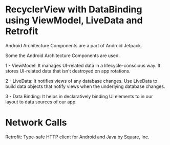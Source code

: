 # RecyclerView with DataBinding using ViewModel, LiveData and Retrofit

Android Architecture Components are a part of Android Jetpack.

Some the Android Architecture Components are used.

1 - ViewModel: It manages UI-related data in a lifecycle-conscious way. It stores UI-related data that isn't destroyed on app rotations.

2 - LiveData: It notifies views of any database changes. Use LiveData to build data objects that notify views when the underlying database changes.

3 - Data Binding: It helps in declaratively binding UI elements to in our layout to data sources of our app.

# Network Calls

Retrofit: Type-safe HTTP client for Android and Java by Square, Inc.

